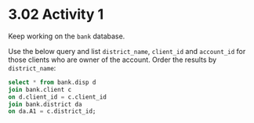 # 3.02 Activity 1

Keep working on the `bank` database.

Use the below query and list `district_name`, `client_id` and `account_id` for those clients who are owner of the account. Order the results by `district_name`:

```sql
select * from bank.disp d
join bank.client c
on d.client_id = c.client_id
join bank.district da
on da.A1 = c.district_id;
```
